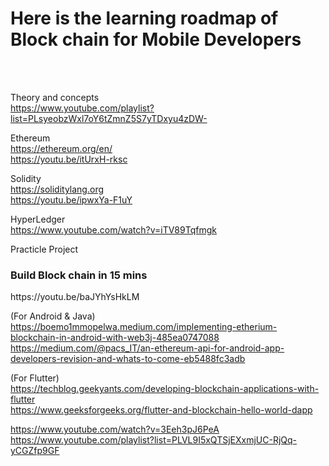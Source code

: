 <h1>Here is the learning roadmap of Block chain for Mobile Developers </h1><br/>
<br/>

Theory and concepts <br/>
https://www.youtube.com/playlist?list=PLsyeobzWxl7oY6tZmnZ5S7yTDxyu4zDW- <br/>

Ethereum<br/>
https://ethereum.org/en/ <br/>
https://youtu.be/itUrxH-rksc<br/>

Solidity <br/>
https://soliditylang.org <br/>
https://youtu.be/ipwxYa-F1uY <br/>

HyperLedger <br/>
https://www.youtube.com/watch?v=iTV89Tqfmgk

Practicle Project<br/>

<h3> Build Block chain in 15 mins</h3>
https://youtu.be/baJYhYsHkLM

(For Android & Java)<br/>
https://boemo1mmopelwa.medium.com/implementing-etherium-blockchain-in-android-with-web3j-485ea0747088<br/>
https://medium.com/@pacs_IT/an-ethereum-api-for-android-app-developers-revision-and-whats-to-come-eb5488fc3adb<br/>


(For Flutter)<br/>
https://techblog.geekyants.com/developing-blockchain-applications-with-flutter <br/>
https://www.geeksforgeeks.org/flutter-and-blockchain-hello-world-dapp <br/>

https://www.youtube.com/watch?v=3Eeh3pJ6PeA <br/>
https://www.youtube.com/playlist?list=PLVL9I5xQTSjEXxmjUC-RjQq-yCGZfp9GF <br/>
